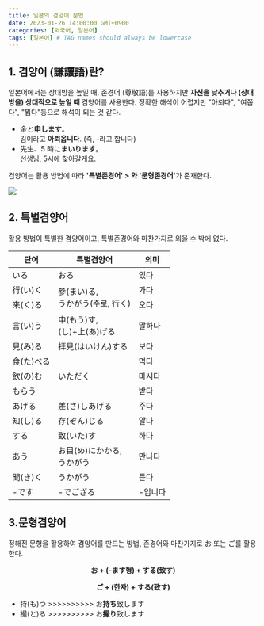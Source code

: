 ```yaml
---
title: 일본의 겸양어 문법
date: 2023-01-26 14:00:00 GMT+0900
categories: [외국어, 일본어]
tags: [일본어] # TAG names should always be lowercase
---
```


## 1. 겸양어 (謙讓語)란?

일본어에서는 상대방을 높일 때, 존경어 (尊敬語)를 사용하지만 <strong>자신을 낮추거나 (상대방을) 상대적으로 높일 때</strong> 겸양어를 사용한다. 정확한 해석이 어렵지만 "아뢰다", "여쭙다", "뵙다"등으로 해석이 되는 것 같다.

- 金と<strong>申します</strong>。<br/>김이라고 <strong>아뢰옵니다</strong>. (즉, -라고 합니다)
- 先生、5 時に<strong>まいります</strong>。<br/>선생님, 5시에 찾아갈게요.

겸양어는 활용 방법에 따라 <strong>'특별존경어' > 와 '문형존경어'</strong>가 존재한다.

<img src="https://img.insight.co.kr/static/2018/01/11/700/15v7uq84b265kd96lm31.jpg">

## 2. 특별겸양어

활용 방법이 특별한 겸양어이고, 특별존경어와 마찬가지로 외울 수 밖에 없다.

<div style="text-align:center; font-weight:bold">
    <table style="margin-left:auto;margin-right:auto;">
        <thead>
            <tr>
                <th>단어</th>
                <th>특별겸양어</th>
                <th>의미</th>
            </tr>
        </thead>
        <tbody>
            <tr>
                <td>いる</td>
                <td>おる</td>
                <td>있다</td>
            </tr>
            <tr>
                <td>行(い)く</td>
                <td rowspan=2>參(まい)る,<br/>うかがう(주로, 行く)</td>
                <td>가다</td>
            </tr>
            <tr>
                <td>来(く)る</td>
                <td>오다</td>
            </tr>
            <tr>
                <td>言(い)う</td>
                <td>申(もう)す,<br/>(し)+上(あ)げる</td>
                <td>말하다</td>
            </tr>
            <tr>
                <td>見(み)る</td>
                <td>拝見(はいけん)する</td>
                <td>보다</td>
            </tr>
            <tr>
                <td>食(た)べる</td>
                <td rowspan=3>いただく</td>
                <td>먹다</td>
            </tr>
            <tr>
                <td>飲(の)む</td>
                <td>마시다</td>
            </tr>
            <tr>
                <td>もらう</td>
                <td>받다</td>
            </tr>
            <tr>
                <td>あげる</td>
                <td>差(さ)しあげる</td>
                <td>주다</td>
            </tr>
            <tr>
                <td>知(し)る</td>
                <td>存(ぞん)じる</td>
                <td>알다</td>
            </tr>
            <tr>
                <td>する</td>
                <td>致(いた)す</td>
                <td>하다</td>
            </tr>
            <tr>
                <td>あう</td>
                <td>お目(め)にかかる,<br/>うかがう</td>
                <td>만나다</td>
            </tr>
            <tr>
                <td>聞(き)く</td>
                <td>うかがう</td>
                <td>듣다</td>
            </tr>
            <tr>
                <td>-です</td>
                <td>-でござる</td>
                <td>-입니다</td>
            </tr>
        </tbody>
    </table>
</div>

## 3.문형겸양어

정해진 문형을 활용하여 겸양어를 만드는 방법, 존경어와 마찬가지로 お 또는 ご를 활용한다.

<p style="text-align:center;font-weight:bold;">お + (-ます형) + する(致す)</p>
<p style="text-align:center;font-weight:bold;">ご + (한자) + する(致す)</p>

- 持(も)つ >>>>>>>>>> お<strong>持ち</strong>致します
- 撮(と)る >>>>>>>>>> お<strong>撮り</strong>致します
